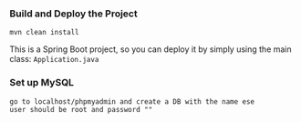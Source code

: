 

### Build and Deploy the Project
```
mvn clean install
```

This is a Spring Boot project, so you can deploy it by simply using the main class: `Application.java`



### Set up MySQL
```
go to localhost/phpmyadmin and create a DB with the name ese
user should be root and password ""
